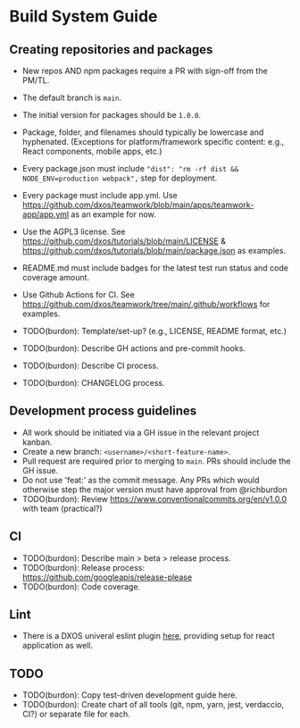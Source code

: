 # Build System Guide

## Creating repositories and packages

- New repos AND npm packages require a PR with sign-off from the PM/TL.
- The default branch is `main`.
- The initial version for packages should be `1.0.0`.
- Package, folder, and filenames should typically be lowercase and hyphenated.
  (Exceptions for platform/framework specific content: e.g., React components, mobile apps, etc.)
- Every package.json must include `"dist": "rm -rf dist && NODE_ENV=production webpack",` step for deployment.
- Every package must include app.yml. Use https://github.com/dxos/teamwork/blob/main/apps/teamwork-app/app.yml as an example for now.
- Use the AGPL3 license. See https://github.com/dxos/tutorials/blob/main/LICENSE & https://github.com/dxos/tutorials/blob/main/package.json as examples.
- README.md must include badges for the latest test run status and code coverage amount.
- Use Github Actions for CI. See https://github.com/dxos/teamwork/tree/main/.github/workflows for examples.


- TODO(burdon): Template/set-up? (e.g., LICENSE, README format, etc.)
- TODO(burdon): Describe GH actions and pre-commit hooks.
- TODO(burdon): Describe CI process.
- TODO(burdon): CHANGELOG process.


## Development process guidelines

- All work should be initiated via a GH issue in the relevant project kanban.
- Create a new branch: `<username>/<short-feature-name>`.
- Pull request are required prior to merging to `main`. PRs should include the GH issue.
- Do not use 'feat:' as the commit message. Any PRs which would otherwise step the major version must have approval from @richburdon
- TODO(burdon): Review https://www.conventionalcommits.org/en/v1.0.0 with team (practical?)


## CI

- TODO(burdon): Describe main > beta > release process.
- TODO(burdon): Release process: https://github.com/googleapis/release-please
- TODO(burdon): Code coverage.


## Lint

- There is a DXOS univeral eslint plugin [here](https://github.com/dxos/eslint-config), providing setup for react application as well.


## TODO

- TODO(burdon): Copy test-driven development guide here.
- TODO(burdon): Create chart of all tools (git, npm, yarn, jest, verdaccio, CI?) or separate file for each.
